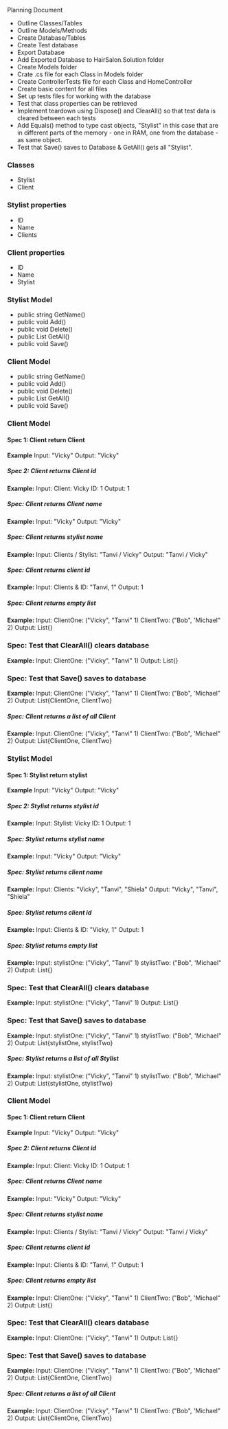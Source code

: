 Planning Document

* Outline Classes/Tables
* Outline Models/Methods
* Create Database/Tables
* Create Test database
* Export Database
* Add Exported Database to HairSalon.Solution folder
* Create Models folder
* Crate .cs file for each Class in Models folder
* Create ControllerTests file for each Class and HomeController
* Create basic content for all files
* Set up tests files for working with the database
* Test that class properties can be retrieved
* Implement teardown using Dispose() and ClearAll() so that test data is cleared between each tests
* Add Equals() method to type cast objects, "Stylist" in this case that are in different parts of the memory - one in RAM, one from the database - as same object.
* Test that Save() saves to Database & GetAll() gets all "Stylist".


### Classes
* Stylist
* Client

### Stylist properties
* ID
* Name
* Clients

### Client properties
* ID
* Name
* Stylist

### Stylist Model
* public string GetName()
* public void Add()
* public void Delete()
* public List<Stylist> GetAll()
* public void Save()

### Client Model
* public string GetName()
* public void Add()
* public void Delete()
* public List<Client> GetAll()
* public void Save()


### Client Model
#### Spec 1: Client return Client
**Example**
Input: "Vicky"
Output: "Vicky"
##### Spec 2: Client returns Client id
**Example:**
Input:  Client: Vicky ID: 1
Output: 1
##### Spec: Client returns Client name
**Example:**
Input:  "Vicky"
Output: "Vicky"
##### Spec: Client returns stylist name
**Example:**
Input:  Clients / Stylist: "Tanvi / Vicky"
Output: "Tanvi / Vicky"
##### Spec: Client returns client id
**Example:**
Input:  Clients & ID: "Tanvi, 1"
Output: 1
##### Spec: Client returns empty list
**Example:**
Input:
ClientOne: ("Vicky", "Tanvi" 1)
ClientTwo: ("Bob", 'Michael" 2)
Output: List<Bottle>{}
### Spec: Test that ClearAll() clears database
**Example:**
Input:
ClientOne: ("Vicky", "Tanvi" 1)
Output: List<ClientOne>{}
### Spec: Test that Save() saves to database
**Example:**
Input:
ClientOne: ("Vicky", "Tanvi" 1)
ClientTwo: ("Bob", 'Michael" 2)
Output: List<Client>{ClientOne, ClientTwo}
##### Spec: Client returns a list of all Client
**Example:**
Input:
ClientOne: ("Vicky", "Tanvi" 1)
ClientTwo: ("Bob", 'Michael" 2)
Output: List<Client>{ClientOne, ClientTwo}


### Stylist Model
#### Spec 1: Stylist return stylist
**Example**
Input: "Vicky"
Output: "Vicky"
##### Spec 2: Stylist returns stylist id
**Example:**
Input:  Stylist: Vicky ID: 1
Output: 1
##### Spec: Stylist returns stylist name
**Example:**
Input:  "Vicky"
Output: "Vicky"
##### Spec: Stylist returns client name
**Example:**
Input:  Clients: "Vicky", "Tanvi", "Shiela"
Output: "Vicky", "Tanvi", "Shiela"
##### Spec: Stylist returns client id
**Example:**
Input:  Clients & ID: "Vicky, 1"
Output: 1
##### Spec: Stylist returns empty list
**Example:**
Input:
stylistOne: ("Vicky", "Tanvi" 1)
stylistTwo: ("Bob", 'Michael" 2)
Output: List<Bottle>{}
### Spec: Test that ClearAll() clears database
**Example:**
Input:
stylistOne: ("Vicky", "Tanvi" 1)
Output: List<stylistOne>{}
### Spec: Test that Save() saves to database
**Example:**
Input:
stylistOne: ("Vicky", "Tanvi" 1)
stylistTwo: ("Bob", 'Michael" 2)
Output: List<Stylist>{stylistOne, stylistTwo}
##### Spec: Stylist returns a list of all Stylist
**Example:**
Input:
stylistOne: ("Vicky", "Tanvi" 1)
stylistTwo: ("Bob", 'Michael" 2)
Output: List<Stylist>{stylistOne, stylistTwo}





### Client Model
#### Spec 1: Client return Client
**Example**
Input: "Vicky"
Output: "Vicky"
##### Spec 2: Client returns Client id
**Example:**
Input:  Client: Vicky ID: 1
Output: 1
##### Spec: Client returns Client name
**Example:**
Input:  "Vicky"
Output: "Vicky"
##### Spec: Client returns stylist name
**Example:**
Input:  Clients / Stylist: "Tanvi / Vicky"
Output: "Tanvi / Vicky"
##### Spec: Client returns client id
**Example:**
Input:  Clients & ID: "Tanvi, 1"
Output: 1
##### Spec: Client returns empty list
**Example:**
Input:
ClientOne: ("Vicky", "Tanvi" 1)
ClientTwo: ("Bob", 'Michael" 2)
Output: List<Bottle>{}
### Spec: Test that ClearAll() clears database
**Example:**
Input:
ClientOne: ("Vicky", "Tanvi" 1)
Output: List<ClientOne>{}
### Spec: Test that Save() saves to database
**Example:**
Input:
ClientOne: ("Vicky", "Tanvi" 1)
ClientTwo: ("Bob", 'Michael" 2)
Output: List<Client>{ClientOne, ClientTwo}
##### Spec: Client returns a list of all Client
**Example:**
Input:
ClientOne: ("Vicky", "Tanvi" 1)
ClientTwo: ("Bob", 'Michael" 2)
Output: List<Client>{ClientOne, ClientTwo}
